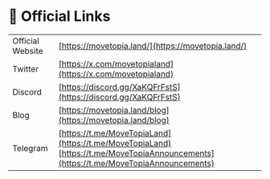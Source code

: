 # 🔗 Official Links

|                  |                                                                                                                                     |
| ---------------- | ----------------------------------------------------------------------------------------------------------------------------------- |
| Official Website | [https://movetopia.land/](https://movetopia.land/)                                                                                  |
| Twitter          | [https://x.com/movetopialand](https://x.com/movetopialand)                                                                          |
| Discord          | [https://discord.gg/XaKQFrFstS](https://discord.gg/XaKQFrFstS)                                                                      |
| Blog             | [https://movetopia.land/blog](https://movetopia.land/blog)                                                                          |
| Telegram         | [https://t.me/MoveTopiaLand](https://t.me/MoveTopiaLand) [https://t.me/MoveTopiaAnnouncements](https://t.me/MoveTopiaAnnouncements) |

